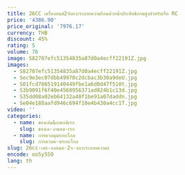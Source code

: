 ```yaml
---
title: 26CC เครื่องยนต์2จังหวะระบายความร้อนด้วยน้ำประสิทธิภาพสูงสำหรับเรือ RC
price: '4386.90'
price_original: '7976.17'
currency: THB
discount: 45%
rating: 5
volume: 76
image: S82707efc51354835a87d0a4ecff22191Z.jpg
images:
  - S82707efc51354835a87d0a4ecff22191Z.jpg
  - Sec9e3ec07dbb49978c2dcbac3b30a9deU.jpg
  - S01fcd786519140449fbe1a6d0d47f510t.jpg
  - S3b9091f6f40e4568956371ad824b1c13d.jpg
  - S35dd08a02eb64132a48f1be91a07daddn.jpg
  - Se04e188aafd946c694f10e4b430a4cc1T.jpg
video: ''
categories:
  - name: ของเล่น&งานอดิเรก
    slug: ของเล-งานอด-เรก
  - name: การควบคุมระยะไกล
    slug: การควบค-มระยะไกล
slug: 26cc-เคร-องยนต-2จ-งหวะระบายความร
encode: ooSy5SO
lang: th
---
```

  